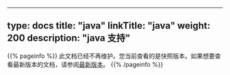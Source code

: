 
---
type: docs
title: "java"
linkTitle: "java"
weight: 200
description: "java 支持"
---

{{% pageinfo %}} 此文档已经不再维护。您当前查看的是快照版本。如果想要查看最新版本的文档，请参阅[最新版本](/zh-cn/docs3-v2/java-sdk/)。
{{% /pageinfo %}}
